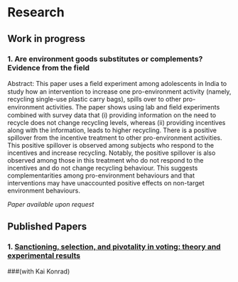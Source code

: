 # Research
## Work in progress
### 1. Are environment goods substitutes or complements? Evidence from the field
Abstract: This paper uses a ﬁeld experiment among adolescents in India to study how an intervention to increase one pro-environment activity (namely, recycling single-use plastic carry bags), spills over to other pro-environment activities. The paper shows using lab and ﬁeld experiments combined with survey data that (i) providing information on the need to recycle does not change recycling levels, whereas (ii) providing incentives along with the information, leads to higher recycling. There is a positive spillover from the incentive treatment to other pro-environment activities. This positive spillover is observed among subjects who respond to the incentives and increase recycling. Notably, the positive spillover is also observed among those in this treatment who do not respond to the incentives and do not change recycling behaviour. This suggests complementarities among pro-environment behaviours and that interventions may have unaccounted positive effects on non-target environment behaviours.

*Paper available upon request*

## Published Papers
### 1. [Sanctioning, selection, and pivotality in voting: theory and experimental results](https://link.springer.com/article/10.1007/s10602-019-09284-4)
###(with Kai Konrad)
